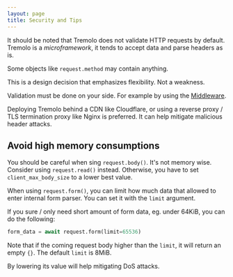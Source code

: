 ```yaml
---
layout: page
title: Security and Tips
---
```


It should be noted that Tremolo does not validate HTTP requests by default.
Tremolo is a *microframework*, it tends to accept data and parse headers as is.

Some objects like `request.method` may contain anything.

This is a design decision that emphasizes flexibility. Not a weakness.

Validation must be done on your side. For example by using the [Middleware](middleware.html).

Deploying Tremolo behind a CDN like Cloudflare, or using a reverse proxy / TLS termination proxy like Nginx is preferred. It can help mitigate malicious header attacks.

## Avoid high memory consumptions
You should be careful when sing `request.body()`. It's not memory wise. Consider using `request.read()` instead. Otherwise, you have to set `client_max_body_size` to a lower best value.

When using `request.form()`, you can limit how much data that allowed to enter internal form parser. You can set it with the `limit` argument.

If you sure / only need short amount of form data, eg. under 64KiB, you can do the following:

```python
form_data = await request.form(limit=65536)
```

Note that if the coming request body higher than the `limit`, it will return an empty `{}`.
The default `limit` is 8MiB.

By lowering its value will help mitigating DoS attacks.

